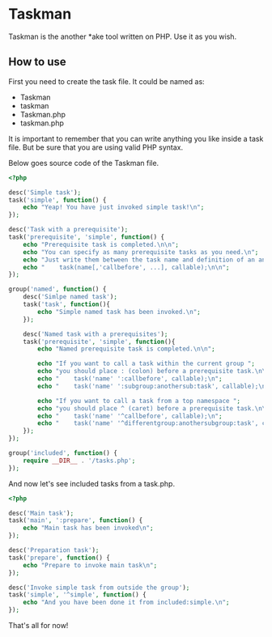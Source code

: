 # Taskman
Taskman is the another *ake tool written on PHP. Use it as you wish.

## How to use
First you need to create the task file. It could be named as:
* Taskman
* taskman
* Taskman.php
* taskman.php

It is important to remember that you can write anything you like inside a task file. But be sure that you are using valid PHP syntax.

Below goes source code of the Taskman file.

```php
<?php

desc('Simple task');
task('simple', function() {
    echo "Yeap! You have just invoked simple task!\n";
});

desc('Task with a prerequisite');
task('prerequisite', 'simple', function() {
    echo "Prerequisite task is completed.\n\n";
    echo "You can specify as many prerequisite tasks as you need.\n";
    echo "Just write them between the task name and definition of an anonymous function.\n\n";
    echo "    task(name[,'callbefore', ...], callable);\n\n";
});

group('named', function() {
    desc('Simlpe named task');
    task('task', function(){
        echo "Simple named task has been invoked.\n";
    });

    desc('Named task with a prerequisites');
    task('prerequisite', 'simple', function(){
        echo "Named prerequisite task is completed.\n\n";

        echo "If you want to call a task within the current group ";
        echo "you should place : (colon) before a prerequisite task.\n\n";
        echo "    task('name' ':callbefore', callable);\n";
        echo "    task('name' ':subgroup:anothersub:task', callable);\n\n";

        echo "If you want to call a task from a top namespace ";
        echo "you should place ^ (caret) before a prerequisite task.\n\n";
        echo "    task('name' '^callbefore', callable);\n";
        echo "    task('name' '^differentgroup:anothersubgroup:task', callable);\n\n";
    });
});

group('included', function() {
    require __DIR__ . '/tasks.php';
});
```

And now let's see included tasks from a task.php.

```php
<?php

desc('Main task');
task('main', ':prepare', function() {
    echo "Main task has been invoked\n";
});

desc('Preparation task');
task('prepare', function() {
    echo "Prepare to invoke main task\n";
});

desc('Invoke simple task from outside the group');
task('simple', '^simple', function() {
    echo "And you have been done it from included:simple.\n";
});
```

That's all for now!
